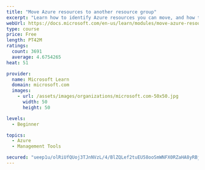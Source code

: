 ```yaml
---
title: "Move Azure resources to another resource group"
excerpt: "Learn how to identify Azure resources you can move, and how to move them to a new resource group."
webUrl: https://docs.microsoft.com/en-us/learn/modules/move-azure-resources-another-resource-group/
type: course
price: Free
length: PT42M
ratings:
  count: 3691
  average: 4.6754265
heat: 51

provider:
  name: Microsoft Learn
  domain: microsoft.com
  images:
    - url: /assets/images/organizations/microsoft.com-50x50.jpg
      width: 50
      height: 50

levels:
  - Beginner

topics:
  - Azure
  - Management Tools

secured: "ueep1u/olRiUfQUoj3TJnNVzL/4/BlZQLef2tuEU58ooSmWNFX0RZaHA8yRBjuWL2XniIU8+HdRUtJDHK4HQY2jHhK7sgYISNgZq3jCfCahrS5s//f2Ykaep6ZLxUyMnYR59a3JTWW5pVcPjRgF+NUSi9af977k5TC8uUmzsBNKxhdXdIhMhXkwvarlR+Ey4o6PGlRGgfNiHvLx86ansjiVDIlK06c25vvGWXIbVwB53gsb38DFh9jrbCrRDP9tWf1lYuUqXD59MxPrcHo9uOa8tt8k4zDPvXA79L/1f9gnD0xhiDXXN7OB2MmJFbUPYK8CR+S0DAvaqKsREA4LiVxWKIauADAExH/EwFTBxpz0AzievbDqSE3c3zsrgKWqetKxOAZjrp9CcibTIIdp16wMweZ2gerd6x3fJiP7CDQA=;YzyoOFpAm9663ZP9WuctGA=="
---
```



